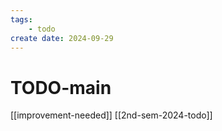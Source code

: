 ```yaml
---
tags: 
    - todo
create date: 2024-09-29
---
```


# TODO-main

[[improvement-needed]]
[[2nd-sem-2024-todo]]
